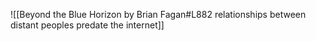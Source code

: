 ![[Beyond the Blue Horizon by Brian Fagan#L882 relationships between distant peoples predate the internet]]
